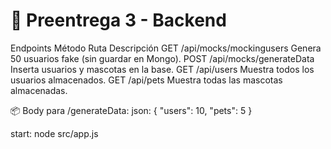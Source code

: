 # 🧪 Preentrega 3 - Backend

 Endpoints
Método Ruta Descripción
GET	    /api/mocks/mockingusers	Genera 50 usuarios fake (sin guardar en Mongo).
POST	/api/mocks/generateData	Inserta usuarios y mascotas en la base.
GET	    /api/users Muestra todos los usuarios almacenados.
GET	    /api/pets Muestra todas las mascotas almacenadas.

📦 Body para /generateData:
json:
{
  "users": 10,
  "pets": 5
}

start:
node src/app.js
